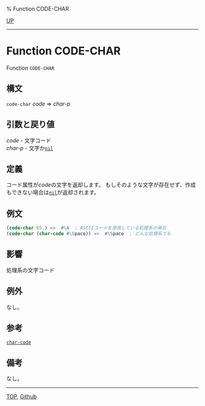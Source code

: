 % Function CODE-CHAR

[UP](13.2.html)  

---

# Function **CODE-CHAR**


Function `CODE-CHAR`


## 構文

`code-char` *code* => *char-p*


## 引数と戻り値

*code* - 文字コード  
*char-p* - 文字か[`nil`](5.3.nil-variable.html)


## 定義

コード属性が*code*の文字を返却します。
もしそのような文字が存在せず、作成もできない場合は[`nil`](5.3.nil-variable.html)が返却されます。


## 例文

```lisp
(code-char 65.) =>  #\A  ; ASCIIコードを使用している処理系の場合
(code-char (char-code #\Space)) =>  #\Space  ; どんな処理系でも
```


## 影響

処理系の文字コード


## 例外

なし。


## 参考

[`char-code`](13.2.char-code.html)


## 備考

なし。


---
[TOP](index.html),  [Github](https://github.com/nptcl/npt-japanese)

